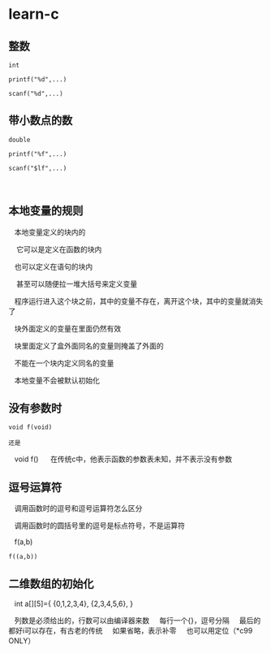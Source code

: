 # learn-c

## 整数

    int
    
    printf("%d",...)
    
    scanf("%d",...)

## 带小数点的数
    
    double
    
    printf("%f",...)
    
    scanf("$lf",...)
    
## 本地变量的规则

    本地变量定义的块内的
    
      它可以是定义在函数的块内
      
      也可以定义在语句的块内
      
      甚至可以随便拉一堆大括号来定义变量
      
    程序运行进入这个块之前，其中的变量不存在，离开这个块，其中的变量就消失了
    
    块外面定义的变量在里面仍然有效
    
    块里面定义了盒外面同名的变量则掩盖了外面的
    
    不能在一个块内定义同名的变量
    
    本地变量不会被默认初始化

## 没有参数时
    
    void f(void)
    
    还是
    
    void f()
      在传统c中，他表示函数的参数表未知，并不表示没有参数

## 逗号运算符

    调用函数时的逗号和逗号运算符怎么区分
    
    调用函数时的圆括号里的逗号是标点符号，不是运算符
    
    f(a,b)
    
    f((a,b))
 
## 二维数组的初始化

    int a[][5]={
      {0,1,2,3,4},
      {2,3,4,5,6},
    }
    
    列数是必须给出的，行数可以由编译器来数
    
    每行一个{}，逗号分隔
    
    最后的都好i可以存在，有古老的传统
    
    如果省略，表示补零
    
    也可以用定位（*c99 ONLY）
